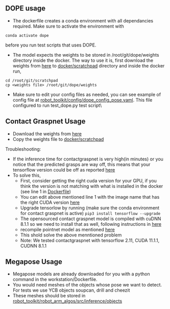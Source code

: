## DOPE usage 

- The dockerfile creates a conda environment with all dependancies required. Make sure to activate the environment with 
```
conda activate dope
```
before you run test scripts that uses DOPE. 

- The model expects the weights to be stored in /root/git/dope/weights directory inside the docker. The way to use it is, first download the weights from [here](https://drive.google.com/drive/folders/1DfoA3m_Bm0fW8tOWXGVxi4ETlLEAgmcg) to [docker/scratchpad](../../docker/scratchpad) directory and inside the docker run, 
```
cd /root/git/scratchpad 
cp <weights file> /root/git/dope/weights
```

- Make sure to edit your config files as needed, you can see example of config file at [robot_toolkit/config/dope_config_pose.yaml](../../robot_toolkit/config/dope_config_pose.yaml). This file configured to run test_dope.py test script\


## Contact Graspnet Usage 
- Download the weights from [here](https://drive.google.com/drive/folders/1tBHKf60K8DLM5arm-Chyf7jxkzOr5zGl)
- Copy the weights file to [docker/scratchpad](../../docker/scratchpad) 

Troubleshooting: 
- If the inference time for contactgraspnet is very high(in minutes) or you notice that the predicted grasps are way off, this means that your tensorflow version could be off as reported [here](https://github.com/NVlabs/contact_graspnet/issues/9)
- To solve this, 
    - First, consider getting the right cuda version for your GPU, if you think the version is not matching with what is installed in the docker (see line 1 in [Dockerfile](../../docker/workstation_computer/Dockerfile))
    - You can edit above mentioned line 1 with the image name that has the right CUDA version [here](https://hub.docker.com/r/nvidia/cuda/tags)
    - Upgrade tensorlow by running (make sure the conda environment for contact graspnet is active) ```pip3 install tensorflow --upgrade```
    - The opensourced contact graspnet model is compiled with cuDNN 8.1.1 so we need to install that as well, following instructions in [here](./nvidia-container-toolkit.md)
    - recompile pointnet model as mentioned [here](https://github.com/NVlabs/contact_graspnet?tab=readme-ov-file#troubleshooting) 
    - This shold solve the above menntioned problem
    - Note: We tested contactgraspnet with tensorflow 2.11, CUDA 11.1.1, CUDNN 8.1.1

## Megapose Usage 
- Megapose models are already downloaded for you with a python command in the workstation/Dockerfile. 
- You would need meshes of the objects whose pose we want to detect. For tests we use YCB objects soupcan, drill and cheezit
- These meshes should be stored in [robot_toolkit/robot_arm_algos/src/inference/objects](../../robot_toolkit/robot_arm_algos/src/inference/objects/)
